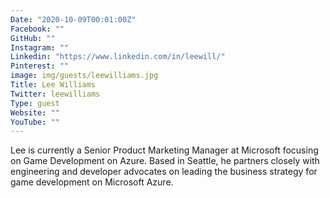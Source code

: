 ```yaml
---
Date: "2020-10-09T00:01:00Z"
Facebook: ""
GitHub: ""
Instagram: ""
Linkedin: "https://www.linkedin.com/in/leewill/"
Pinterest: ""
image: img/guests/leewilliams.jpg
Title: Lee Williams
Twitter: leewilliams
Type: guest
Website: ""
YouTube: ""
---
```

Lee is currently a Senior Product Marketing Manager at Microsoft focusing on Game Development on Azure. Based in Seattle, he partners closely with engineering and developer advocates on leading the business strategy for game development on Microsoft Azure.